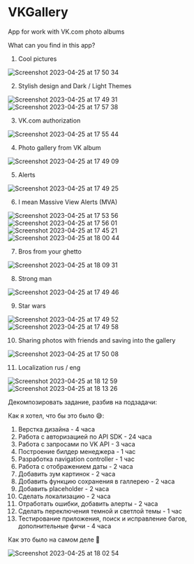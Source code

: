 # VKGallery
App for work with VK.com photo albums

What can you find in this app?
1. Cool pictures

![Screenshot 2023-04-25 at 17 50 34](https://user-images.githubusercontent.com/112863601/234315836-672ad53e-8376-4622-b256-c7575f98b566.png)

2. Stylish design and Dark / Light Themes

![Screenshot 2023-04-25 at 17 49 31](https://user-images.githubusercontent.com/112863601/234317089-f109535c-4ca7-4a51-8b6b-2de2fcd88f81.png)
![Screenshot 2023-04-25 at 17 57 38](https://user-images.githubusercontent.com/112863601/234317834-a2ff6b71-74c4-4941-9af2-84104ff46e28.png)

3. VK.com authorization

![Screenshot 2023-04-25 at 17 55 44](https://user-images.githubusercontent.com/112863601/234317369-3a6566d8-d520-4be5-aadc-085a6da3d5ee.png)

4. Photo gallery from VK album

![Screenshot 2023-04-25 at 17 49 09](https://user-images.githubusercontent.com/112863601/234315968-b7269759-2ae3-4101-9c75-78ab1a84643d.png)

5. Alerts

![Screenshot 2023-04-25 at 17 49 25](https://user-images.githubusercontent.com/112863601/234316048-616202d2-4e60-4172-be1b-993e3421f2fd.png)

6. I mean Massive View Alerts (MVA)

![Screenshot 2023-04-25 at 17 53 56](https://user-images.githubusercontent.com/112863601/234316789-c91b42ba-565a-4696-8564-f8eda55452bd.png)
![Screenshot 2023-04-25 at 17 56 01](https://user-images.githubusercontent.com/112863601/234317411-3d1e7a74-a6de-4fab-9a0f-ad993efd69ba.png)
![Screenshot 2023-04-25 at 17 45 21](https://user-images.githubusercontent.com/112863601/234314204-74b5a284-628f-4035-92e6-078493228dc0.png)
![Screenshot 2023-04-25 at 18 00 44](https://user-images.githubusercontent.com/112863601/234318991-5dfea637-690d-4fcb-a546-ec3283482797.png)

7. Bros from your ghetto

![Screenshot 2023-04-25 at 18 09 31](https://user-images.githubusercontent.com/112863601/234321877-cbff59d2-4cb7-4312-9b0b-904b6734eb2f.png)

8. Strong man

![Screenshot 2023-04-25 at 17 49 46](https://user-images.githubusercontent.com/112863601/234316143-919d708e-ce29-4184-aed2-3c7675af6ac2.png)

9. Star wars

![Screenshot 2023-04-25 at 17 49 52](https://user-images.githubusercontent.com/112863601/234316204-08573d55-9492-4840-a6fd-0b44daa2aa00.png)
![Screenshot 2023-04-25 at 17 49 58](https://user-images.githubusercontent.com/112863601/234316237-615e6284-bb7e-4ab5-91df-421b92551da5.png)

10. Sharing photos with friends and saving into the gallery

![Screenshot 2023-04-25 at 17 50 08](https://user-images.githubusercontent.com/112863601/234316291-52f41fb6-e86d-46d7-82cd-f4808fe5a37f.png)

11. Localization rus / eng

![Screenshot 2023-04-25 at 18 12 59](https://user-images.githubusercontent.com/112863601/234322710-8ed5f1af-4b2c-4e6f-904a-eec7e7829c6f.png)
![Screenshot 2023-04-25 at 18 13 26](https://user-images.githubusercontent.com/112863601/234322727-b8311510-58c9-4f15-82b8-0ac99a38434f.png)








Декомпозировать задание, разбив на подзадачи:

Как я хотел, что бы это было 😅:
1. Верстка дизайна - 4 часа
2. Работа с авторизацией по API SDK - 24 часа
3. Работа с запросами по VK API - 3 часа 
4. Построение билдер менеджера - 1 час
5. Разработка navigation controller - 1 час
6. Работа с отображением даты - 2 часа
7. Добавить зум картинок - 2 часа 
8. Добавить функцию сохранения в галлерею - 2 часа
9. Добавить placeholder - 2 часа 
10. Сделать локализацию - 2 часа
11. Отработать ошибки, добавить алерты - 2 часа
12. Сделать переключения темной и светлой темы - 1 час 
13. Тестирование приложения, поиск и исправление багов, дополнительные фичи - 4 часа

Как это было на самом деле 🙈

![Screenshot 2023-04-25 at 18 02 54](https://user-images.githubusercontent.com/112863601/234319578-0cd34fc4-c8f5-49b6-b7a7-d794233de7d9.png)


